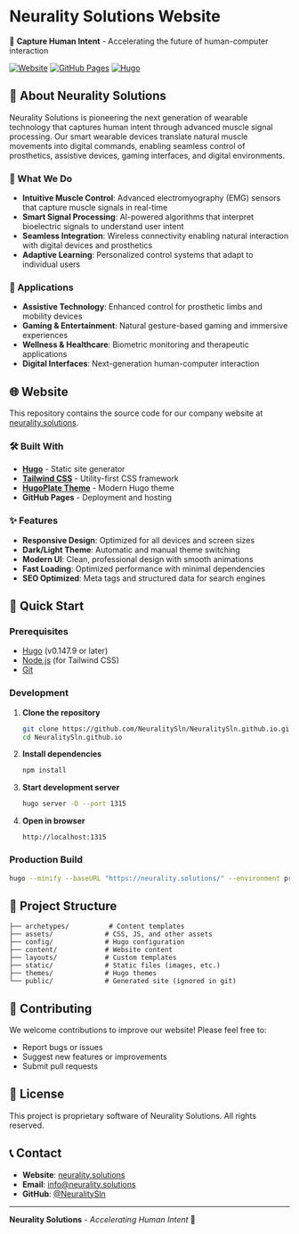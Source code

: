 # Neurality Solutions Website

🧠 **Capture Human Intent** - Accelerating the future of human-computer interaction

[![Website](https://img.shields.io/website?url=https%3A//neurality.solutions)](https://neurality.solutions)
[![GitHub Pages](https://img.shields.io/badge/Hosted%20on-GitHub%20Pages-blue)](https://pages.github.com/)
[![Hugo](https://img.shields.io/badge/Built%20with-Hugo-ff4088)](https://gohugo.io/)

## 🌟 About Neurality Solutions

Neurality Solutions is pioneering the next generation of wearable technology that captures human intent through advanced muscle signal processing. Our smart wearable devices translate natural muscle movements into digital commands, enabling seamless control of prosthetics, assistive devices, gaming interfaces, and digital environments.

### 🎯 What We Do

- **Intuitive Muscle Control**: Advanced electromyography (EMG) sensors that capture muscle signals in real-time
- **Smart Signal Processing**: AI-powered algorithms that interpret bioelectric signals to understand user intent
- **Seamless Integration**: Wireless connectivity enabling natural interaction with digital devices and prosthetics
- **Adaptive Learning**: Personalized control systems that adapt to individual users

### 🚀 Applications

- **Assistive Technology**: Enhanced control for prosthetic limbs and mobility devices
- **Gaming & Entertainment**: Natural gesture-based gaming and immersive experiences  
- **Wellness & Healthcare**: Biometric monitoring and therapeutic applications
- **Digital Interfaces**: Next-generation human-computer interaction

## 🌐 Website

This repository contains the source code for our company website at [neurality.solutions](https://neurality.solutions).

### 🛠 Built With

- **[Hugo](https://gohugo.io/)** - Static site generator
- **[Tailwind CSS](https://tailwindcss.com/)** - Utility-first CSS framework
- **[HugoPlate Theme](https://github.com/zeon-studio/hugoplate)** - Modern Hugo theme
- **GitHub Pages** - Deployment and hosting

### ✨ Features

- **Responsive Design**: Optimized for all devices and screen sizes
- **Dark/Light Theme**: Automatic and manual theme switching
- **Modern UI**: Clean, professional design with smooth animations
- **Fast Loading**: Optimized performance with minimal dependencies
- **SEO Optimized**: Meta tags and structured data for search engines

## 🚀 Quick Start

### Prerequisites

- [Hugo](https://gohugo.io/installation/) (v0.147.9 or later)
- [Node.js](https://nodejs.org/) (for Tailwind CSS)
- [Git](https://git-scm.com/)

### Development

1. **Clone the repository**
   ```bash
   git clone https://github.com/NeuralitySln/NeuralitySln.github.io.git
   cd NeuralitySln.github.io
   ```

2. **Install dependencies**
   ```bash
   npm install
   ```

3. **Start development server**
   ```bash
   hugo server -D --port 1315
   ```

4. **Open in browser**
   ```
   http://localhost:1315
   ```

### Production Build

```bash
hugo --minify --baseURL "https://neurality.solutions/" --environment production
```

## 📁 Project Structure

```
├── archetypes/          # Content templates
├── assets/             # CSS, JS, and other assets
├── config/             # Hugo configuration
├── content/            # Website content
├── layouts/            # Custom templates
├── static/             # Static files (images, etc.)
├── themes/             # Hugo themes
└── public/             # Generated site (ignored in git)
```

## 🤝 Contributing

We welcome contributions to improve our website! Please feel free to:

- Report bugs or issues
- Suggest new features or improvements
- Submit pull requests

## 📄 License

This project is proprietary software of Neurality Solutions. All rights reserved.

## 📞 Contact

- **Website**: [neurality.solutions](https://neurality.solutions)
- **Email**: info@neurality.solutions
- **GitHub**: [@NeuralitySln](https://github.com/NeuralitySln)

---

**Neurality Solutions** - *Accelerating Human Intent* 🚀
